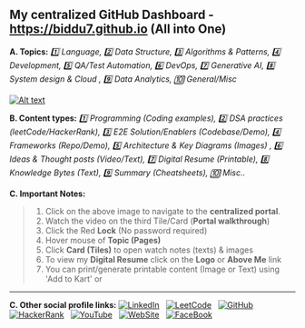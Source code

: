 ## My centralized GitHub Dashboard - https://biddu7.github.io (All into One)
**A. Topics:** *:one: Language, :two: Data Structure, :three: Algorithms & Patterns, :four: Development, :five: QA/Test Automation, :six: DevOps, :seven: Generative AI, :eight: System design & Cloud , :nine: Data Analytics, :keycap_ten: General/Misc*

[![Alt text](https://github.com/biddu7/biddu7/assets/27678248/e1c83a00-1c06-4f38-9514-cb3ae355ee10 "Click me")](https://biddu7.github.io)

**B. Content types:** *:one: Programming (Coding examples), :two: DSA practices (leetCode/HackerRank), :three: E2E Solution/Enablers (Codebase/Demo), :four: Frameworks (Repo/Demo), :five: Architecture & Key Diagrams (Images) , :six: Ideas & Thought posts (Video/Text), :seven: Digital Resume (Printable), :eight: Knowledge Bytes (Text), :nine: Summary (Cheatsheets), :keycap_ten: Misc..*

**C. Important Notes:** 
> 1. Click on the above image to navigate to the **centralized portal**.
> 2. Watch the video on the third Tile/Card (**Portal walkthrough**)
> 3. Click the Red **Lock** (No password required)
> 4. Hover mouse of **Topic (Pages)**
> 5. Click **Card (Tiles)** to open watch notes (texts) & images
> 6. To view my **Digital Resume** click on the **Logo** or **Above Me** link
> 7. You can print/generate printable content (Image or Text) using 'Add to Kart' or 
---
**C. Other social profile links:** 
[![LinkedIn](https://github.com/biddu7/biddu7/assets/27678248/d8e972d8-022a-4d8e-a8ec-70fc20e26531)](https://www.linkedin.com/in/joydeep-basu-4a760763/)
&nbsp;
[![LeetCode](https://github.com/biddu7/biddu7/assets/27678248/3ec06380-ace4-4e39-a38b-0c190bee75fb)](https://leetcode.com/jbasu07/)
&nbsp;
[![GitHub](https://github.com/biddu7/biddu7/assets/27678248/2d11a0c8-3339-48fb-9414-76806516d268)](https://biddu7.github.io/)
&nbsp;
[![HackerRank](https://github.com/biddu7/biddu7/assets/27678248/daa11c8e-8d37-4178-a42d-feedf7eb38d4)](https://www.hackerrank.com/joydeep_basu/)
&nbsp;
[![YouTube](https://github.com/biddu7/biddu7/assets/27678248/42b4a499-ea2a-4a34-8ddb-c59b3e028241)](https://youtube.com/@biddu7)
&nbsp;
[![WebSite](https://github.com/biddu7/biddu7/assets/27678248/212d5fc9-c65e-451f-a93c-7bd90d726dd9)](https://biddu7.github.io/)
&nbsp;
[![FaceBook](https://github.com/biddu7/biddu7/assets/27678248/b6e7a43a-2383-447f-b886-e7964f0e66f4)](https://www.facebook.com/joydeep.basu.106)
